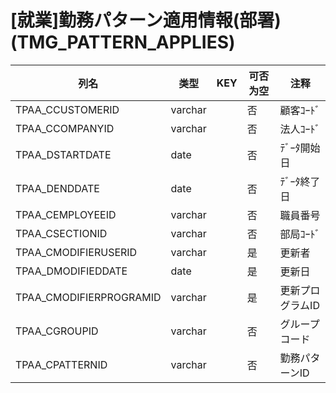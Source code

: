 # [就業]勤務パターン適用情報(部署)(TMG_PATTERN_APPLIES)
| 列名   | 类型   | KEY  | 可否为空 | 注释   |
| ---- | ---- | ---- | ---- | ---- |
|TPAA_CCUSTOMERID|varchar||否|顧客ｺｰﾄﾞ|
|TPAA_CCOMPANYID|varchar||否|法人ｺｰﾄﾞ|
|TPAA_DSTARTDATE|date||否|ﾃﾞｰﾀ開始日|
|TPAA_DENDDATE|date||否|ﾃﾞｰﾀ終了日|
|TPAA_CEMPLOYEEID|varchar||否|職員番号|
|TPAA_CSECTIONID|varchar||否|部局ｺｰﾄﾞ|
|TPAA_CMODIFIERUSERID|varchar||是|更新者|
|TPAA_DMODIFIEDDATE|date||是|更新日|
|TPAA_CMODIFIERPROGRAMID|varchar||是|更新プログラムID|
|TPAA_CGROUPID|varchar||否|グループコード|
|TPAA_CPATTERNID|varchar||否|勤務パターンID|
